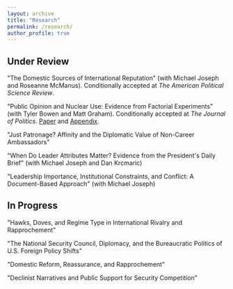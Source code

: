 ```yaml
---
layout: archive
title: "Research"
permalink: /research/
author_profile: true
---
```


Under Review
---

"The Domestic Sources of International Reputation" (with Michael Joseph and Roseanne McManus). Conditionally accepted at <i>The American Political Science Review</i>. 

"Public Opinion and Nuclear Use: Evidence from Factorial Experiments" (with Tyler Bowen and Matt Graham). Conditionally accepted at <i>The Journal of Politics</i>. <a href= "https://michaelgoldfien.github.io/files/BowenGoldfienGraham.pdf">Paper</a> and <a href= "https://michaelgoldfien.github.io/files/BowenGoldfienGraham_appendix.pdf">Appendix</a>. 

"Just Patronage? Affinity and the Diplomatic Value of Non-Career Ambassadors"

"When Do Leader Attributes Matter? Evidence from the President's Daily Brief" (with Michael Joseph and Dan Krcmaric)

"Leadership Importance, Institutional Constraints, and Conflict: A Document-Based Approach" (with Michael Joseph)

In Progress
---

"Hawks, Doves, and Regime Type in International Rivalry and Rapprochement"

"The National Security Council, Diplomacy, and the Bureaucratic Politics of U.S. Foreign Policy Shifts"

"Domestic Reform, Reassurance, and Rapprochement"

"Declinist Narratives and Public Support for Security Competition" 

